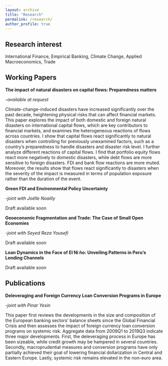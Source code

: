 ```yaml
---
layout: archive
title: "Research"
permalink: /research/
author_profile: true
---
```


## **Research interest**

International Finance, Empirical Banking, Climate Change, Applied Macroeconomics, Trade

## **Working Papers**

**The impact of natural disasters on capital flows: Preparedness matters**

*-available at request*

Climate-change-induced disasters have increased significantly over the past decade, heightening physical risks that can affect financial markets. This paper explores the impact of both domestic and foreign natural disasters on international capital flows, which are key contributors to financial markets, and examines the heterogeneous reactions of flows across countries. I show that capital flows react significantly to natural disasters when controlling for previously unexamined factors, such as a country’s preparedness to handle disasters and disaster risk level. I further analyze different reactions of capital flows. I find that portfolio equity flows react more negatively to domestic disasters, while debt flows are more sensitive to foreign disasters. FDI and bank flow reactions are more muted. Moreover, the results show that flows react significantly to disasters when the severity of the impact is measured in terms of population exposure rather than the duration of the event.

**Green FDI and Environmental Policy Uncertainty**

*-joint with Joëlle Noailly*

Draft available soon

**Geoeconomic Fragmentation and Trade: The Case of Small Open Economies**

*-joint with Seyed Reza Yousefi*

Draft available soon

**Loan Dynamics in the Face of El Ni ̃no: Unveiling Patterns in Peru’s Lending Channels**

Draft available soon

## **Publications**

**Deleveraging and Foreign Currency Loan Conversion Programs in Europe**

*-joint with Pinar Yesin*

This paper first reviews the developments in the size and composition of the European banking sectors’ balance sheets since the Global Financial Crisis and then assesses the impact of foreign currency loan conversion programs on systemic risk. Aggregate data from 2009Q1 to 2019Q3 indicate three major developments. First, the deleveraging process in Europe has been sizeable, while credit growth may be hampered in several countries. Secondly, macroprudential measures and conversion programs have only partially achieved their goal of lowering financial dollarization in Central and Eastern Europe. Lastly, systemic risk remains elevated in the non-euro area.
